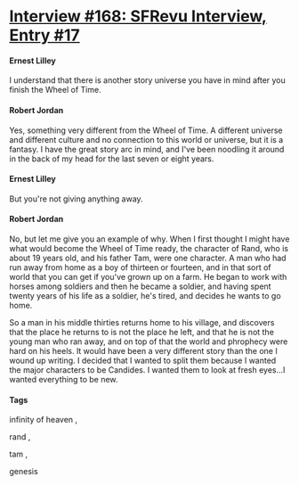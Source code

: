 # [Interview #168: SFRevu Interview, Entry #17](https://www.theoryland.com/intvmain.php?i=168#17)

#### Ernest Lilley

I understand that there is another story universe you have in mind after you finish the Wheel of Time.

#### Robert Jordan

Yes, something very different from the Wheel of Time. A different universe and different culture and no connection to this world or universe, but it is a fantasy. I have the great story arc in mind, and I've been noodling it around in the back of my head for the last seven or eight years.

#### Ernest Lilley

But you're not giving anything away.

#### Robert Jordan

No, but let me give you an example of why. When I first thought I might have what would become the Wheel of Time ready, the character of Rand, who is about 19 years old, and his father Tam, were one character. A man who had run away from home as a boy of thirteen or fourteen, and in that sort of world that you can get if you've grown up on a farm. He began to work with horses among soldiers and then he became a soldier, and having spent twenty years of his life as a soldier, he's tired, and decides he wants to go home.

So a man in his middle thirties returns home to his village, and discovers that the place he returns to is not the place he left, and that he is not the young man who ran away, and on top of that the world and phrophecy were hard on his heels. It would have been a very different story than the one I wound up writing. I decided that I wanted to split them because I wanted the major characters to be Candides. I wanted them to look at fresh eyes...I wanted everything to be new.

#### Tags

infinity of heaven
,

rand
,

tam
,

genesis

